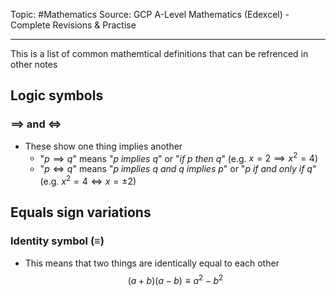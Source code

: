 Topic: #Mathematics
Source: GCP A-Level Mathematics (Edexcel) - Complete Revisions & Practise

---
This is a list of common mathemtical definitions that can be refrenced in other notes

## Logic symbols
### $\implies$ and $\iff$
- These show one thing implies another
	- "$p \implies q$"  means "*p implies q*" or "*if p then q*" (e.g. $x=2 \implies x^2 = 4$)
	- "$p \iff q$" means "*p implies q and q implies p*" or "*p if and only if q*" (e.g. $x^2 = 4 \iff x = \pm2$)

## Equals sign variations
### Identity symbol ($\equiv$)
- This means that two things are identically equal to each other
$$(a+b)(a-b) \equiv a^2-b^2$$

